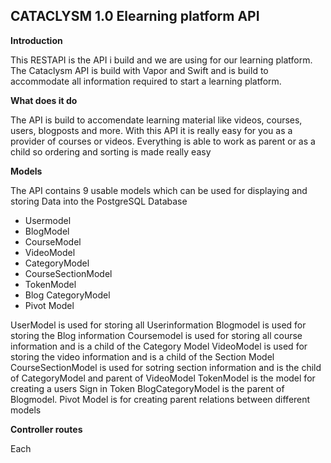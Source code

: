<h2> CATACLYSM 1.0 Elearning platform API</h2>
   
<b>Introduction</b>

This RESTAPI is the API i build and we are using for our learning platform. The Cataclysm API is build with Vapor and Swift and is build to accommodate all information required to start a learning platform.

<b>What does it do</b>

The API is build to accomendate learning material like videos, courses, users, blogposts and more. With this API it is really easy for you as a provider of courses or videos. Everything is able to work as parent or as a child so ordering and sorting is made really easy

<b>Models</b>

The API contains 9 usable models which can be used for displaying and storing Data into the PostgreSQL Database

- Usermodel
- BlogModel
- CourseModel
- VideoModel
- CategoryModel
- CourseSectionModel
- TokenModel
- Blog CategoryModel
- Pivot Model

UserModel is used for storing all Userinformation
Blogmodel is used for storing the Blog information
Coursemodel is used for storing all course information and is a child of the Category Model
VideoModel is used for storing the video information and is a child of the Section Model
CourseSectionModel is used for sotring section information and is the child of CategoryModel and parent of VideoModel
TokenModel is the model for creating a users Sign in Token
BlogCategoryModel is the parent of Blogmodel.
Pivot Model is for creating parent relations between different models

<b>Controller routes</b>

Each 


